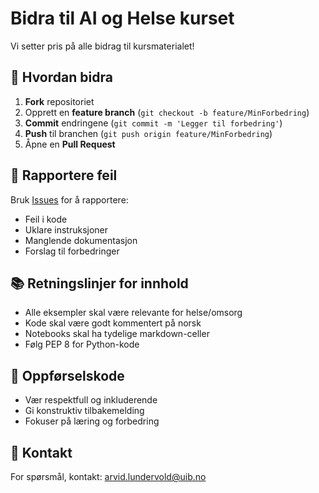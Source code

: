 # Bidra til AI og Helse kurset

Vi setter pris på alle bidrag til kursmaterialet!

## 📝 Hvordan bidra

1. **Fork** repositoriet
2. Opprett en **feature branch** (`git checkout -b feature/MinForbedring`)
3. **Commit** endringene (`git commit -m 'Legger til forbedring'`)
4. **Push** til branchen (`git push origin feature/MinForbedring`)
5. Åpne en **Pull Request**

## 🐛 Rapportere feil

Bruk [Issues](https://github.com/arvidl/AI-og-helse/issues) for å rapportere:
- Feil i kode
- Uklare instruksjoner
- Manglende dokumentasjon
- Forslag til forbedringer

## 📚 Retningslinjer for innhold

- Alle eksempler skal være relevante for helse/omsorg
- Kode skal være godt kommentert på norsk
- Notebooks skal ha tydelige markdown-celler
- Følg PEP 8 for Python-kode

## 🤝 Oppførselskode

- Vær respektfull og inkluderende
- Gi konstruktiv tilbakemelding
- Fokuser på læring og forbedring

## 📧 Kontakt

For spørsmål, kontakt: arvid.lundervold@uib.no
